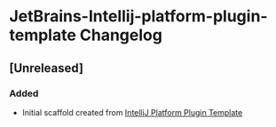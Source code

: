 <!-- Keep a Changelog guide -> https://keepachangelog.com -->

# JetBrains-Intellij-platform-plugin-template Changelog

## [Unreleased]
### Added
- Initial scaffold created from [IntelliJ Platform Plugin Template](https://github.com/JetBrains/intellij-platform-plugin-template)
